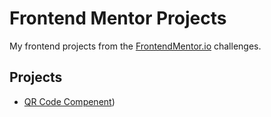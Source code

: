 # Frontend Mentor Projects

My frontend projects from the [FrontendMentor.io](https://www.frontendmentor.io) challenges.

## Projects

- [QR Code Compenent](https://github.com/Tactika/frontend-mentor/tree/Production/qr-code-component))
